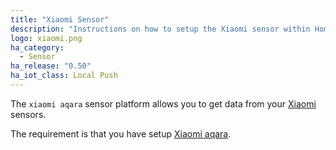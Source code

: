 ```yaml
---
title: "Xiaomi Sensor"
description: "Instructions on how to setup the Xiaomi sensor within Home Assistant."
logo: xiaomi.png
ha_category:
  - Sensor
ha_release: "0.50"
ha_iot_class: Local Push
---
```


The `xiaomi aqara` sensor platform allows you to get data from your [Xiaomi](https://www.mi.com/en/) sensors.

The requirement is that you have setup [Xiaomi aqara](/integrations/xiaomi_aqara/).
